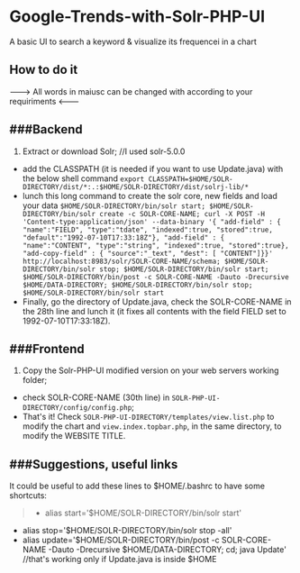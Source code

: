 # Google-Trends-with-Solr-PHP-UI
A basic UI to search a keyword &amp; visualize its frequencei in a chart


## How to do it

---> All words in maiusc can be changed with according to your requiriments <---



###Backend
---------
1. Extract or download Solr; //I used solr-5.0.0 
* add the CLASSPATH (it is needed if you want to use Update.java) with the below shell command
```export CLASSPATH=$HOME/SOLR-DIRECTORY/dist/*:.:$HOME/SOLR-DIRECTORY/dist/solrj-lib/*```
* lunch this long command to create the solr core, new fields and load your data
``` $HOME/SOLR-DIRECTORY/bin/solr start; $HOME/SOLR-DIRECTORY/bin/solr create -c SOLR-CORE-NAME; curl -X POST -H 'Content-type:application/json' --data-binary '{ "add-field" : { "name":"FIELD", "type":"tdate", "indexed":true, "stored":true, "default":"1992-07-10T17:33:18Z"}, "add-field" : { "name":"CONTENT", "type":"string", "indexed":true, "stored":true}, "add-copy-field" : { "source":"_text", "dest": [ "CONTENT"]}}' http://localhost:8983/solr/SOLR-CORE-NAME/schema; $HOME/SOLR-DIRECTORY/bin/solr stop; $HOME/SOLR-DIRECTORY/bin/solr start; $HOME/SOLR-DIRECTORY/bin/post -c SOLR-CORE-NAME -Dauto -Drecursive $HOME/DATA-DIRECTORY; $HOME/SOLR-DIRECTORY/bin/solr stop; $HOME/SOLR-DIRECTORY/bin/solr start ```
* Finally, go the directory of Update.java, check the SOLR-CORE-NAME in the 28th line and lunch it (it fixes all contents with the field FIELD set to  1992-07-10T17:33:18Z).


###Frontend
---------
1. Copy the Solr-PHP-UI modified version on your web servers working folder;
* check SOLR-CORE-NAME (30th line) in ```SOLR-PHP-UI-DIRECTORY/config/config.php```;
* That's it! Check ```SOLR-PHP-UI-DIRECTORY/templates/view.list.php``` to modify the chart and ```view.index.topbar.php```, in the same directory, to modify the WEBSITE TITLE.


###Suggestions, useful links
---------
It could be useful to add these lines to $HOME/.bashrc to have some shortcuts:
> * alias start='$HOME/SOLR-DIRECTORY/bin/solr start'
* alias stop='$HOME/SOLR-DIRECTORY/bin/solr stop -all'
* alias update='$HOME/SOLR-DIRECTORY/bin/post -c SOLR-CORE-NAME -Dauto -Drecursive $HOME/DATA-DIRECTORY; cd; java Update' //that's working only if Update.java is inside $HOME
